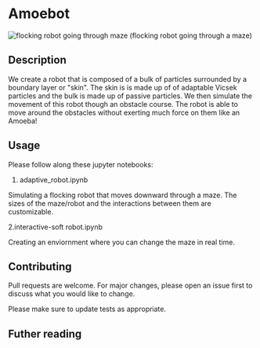 # Amoebot
![flocking robot going through maze](https://drive.google.com/uc?export=view&id=1zdsMRSZ0NHLJVn6v9AUTCp8vpAHLUroo)
(flocking robot going through a maze)


## Description

We create a robot that is composed of a bulk of particles surrounded by a boundary layer or "skin". The skin is is made up of of adaptable Vicsek particles and the bulk is made up of passive particles. We then simulate the movement of this robot though an obstacle course. The robot is able to move around the obstacles without exerting much force on them like an Amoeba!

## Usage

Please follow along these jupyter notebooks:

1. adaptive_robot.ipynb 

Simulating a flocking robot that moves downward through a maze. The sizes of the maze/robot and the interactions between them are customizable.

2.interactive-soft robot.ipynb

Creating an enviornment where you can change the maze in real time.

## Contributing
Pull requests are welcome. For major changes, please open an issue first to discuss what you would like to change.

Please make sure to update tests as appropriate.

## Futher reading

